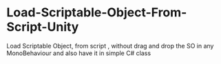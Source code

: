 # Load-Scriptable-Object-From-Script-Unity
Load Scriptable Object, from script , without drag and drop the SO in any MonoBehaviour and also have it in simple C# class 
